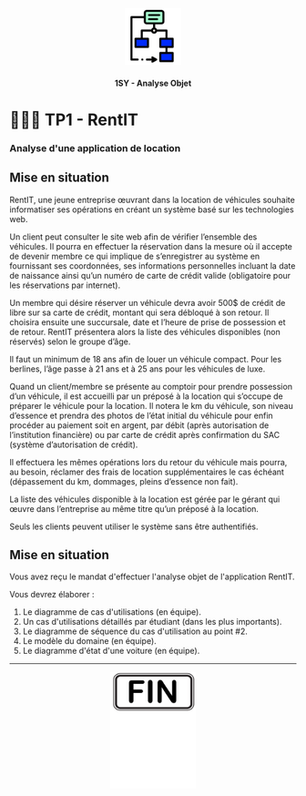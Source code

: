 <p align="Center"><img src="../../../includes/logo.png" alt="drawing" width="100"/></p>
<h4 align="Center">1SY - Analyse Objet</h4>

# 🏋🏻‍♂️ TP1 - RentIT

### Analyse d'une application de location

## Mise en situation

RentIT, une jeune entreprise œuvrant dans la location de véhicules souhaite informatiser ses opérations en créant un système basé sur les technologies web.

Un client peut consulter le site web afin de vérifier l’ensemble des véhicules. Il pourra en effectuer la réservation dans la mesure où il accepte de devenir membre ce qui implique de s’enregistrer au système en fournissant ses coordonnées, ses informations personnelles incluant la date de naissance ainsi qu’un numéro de carte de crédit valide (obligatoire pour les réservations par internet).

Un membre qui désire réserver un véhicule devra avoir 500$ de crédit de libre sur sa carte de crédit, montant qui sera débloqué à son retour. Il choisira ensuite une succursale, date et l’heure de prise de possession et de retour. RentIT présentera alors la liste des véhicules disponibles (non réservés) selon le groupe d’âge.

Il faut un minimum de 18 ans afin de louer un véhicule compact. Pour les berlines, l’âge passe à 21 ans et à 25 ans pour les véhicules de luxe.

Quand un client/membre se présente au comptoir pour prendre possession d’un véhicule, il est accueilli par un préposé à la location qui s’occupe de préparer le véhicule pour la location. Il notera le km du véhicule, son niveau d’essence et prendra des photos de l’état initial du véhicule pour enfin procéder au paiement soit en argent, par débit (après autorisation de l’institution financière) ou par carte de crédit après confirmation du SAC (système d’autorisation de crédit).

Il effectuera les mêmes opérations lors du retour du véhicule mais pourra, au besoin, réclamer des frais de location supplémentaires le cas échéant (dépassement du km, dommages, pleins d’essence
non fait).

La liste des véhicules disponible à la location est gérée par le gérant qui œuvre dans l’entreprise au même titre qu’un préposé à la location.

Seuls les clients peuvent utiliser le système sans être authentifiés.

## Mise en situation

Vous avez reçu le mandat d'effectuer l'analyse objet de l'application RentIT.

Vous devrez élaborer :

1. Le diagramme de cas d'utilisations (en équipe).
2. Un cas d'utilisations détaillés par étudiant (dans les plus importants).
3. Le diagramme de séquence du cas d'utilisation au point #2.
4. Le modèle du domaine (en équipe).
5. Le diagramme d'état d'une voiture (en équipe).

<hr><p align="Center"><img src="../../../includes/end.png" alt="drawing" width="150"/></p>

